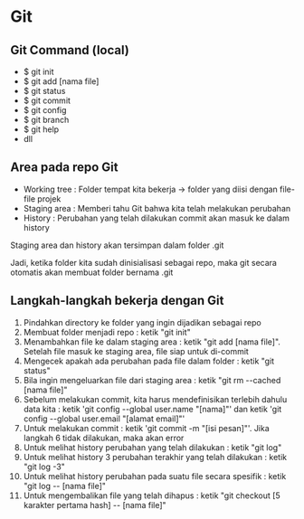 # Git

## Git Command (local)
- $ git init
- $ git add [nama file]
- $ git status
- $ git commit
- $ git config
- $ git branch
- $ git help
- dll

## Area pada repo Git
- Working tree : Folder tempat kita bekerja -> folder yang diisi dengan file-file projek
- Staging area : Memberi tahu Git bahwa kita telah melakukan perubahan 
- History : Perubahan yang telah dilakukan commit akan masuk ke dalam history

Staging area dan history akan tersimpan dalam folder .git

Jadi, ketika folder kita sudah dinisialisasi sebagai repo, maka git secara otomatis akan membuat folder bernama .git

## Langkah-langkah bekerja dengan Git
1. Pindahkan directory ke folder yang ingin dijadikan sebagai repo
2. Membuat folder menjadi repo : ketik "git init"
3. Menambahkan file ke dalam staging area : ketik "git add [nama file]". Setelah file masuk ke staging area, file siap untuk di-commit
4. Mengecek apakah ada perubahan pada file dalam folder : ketik "git status"
5. Bila ingin mengeluarkan file dari staging area : ketik "git rm --cached [nama file]"
6. Sebelum melakukan commit, kita harus mendefinisikan terlebih dahulu data kita : ketik 'git config --global user.name "[nama]"' dan ketik 'git config --global user.email "[alamat email]"'
7. Untuk melakukan commit : ketik 'git commit -m "[isi pesan]"'. Jika langkah 6 tidak dilakukan, maka akan error
8. Untuk melihat history perubahan yang telah dilakukan : ketik "git log"
9. Untuk melihat history 3 perubahan terakhir yang telah dilakukan : ketik "git log -3"
10. Untuk melihat history perubahan pada suatu file secara spesifik : ketik "git log -- [nama file]"
11. Untuk mengembalikan file yang telah dihapus : ketik "git checkout [5 karakter pertama hash] -- [nama file]"
